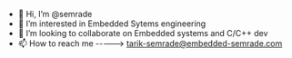 - 👋 Hi, I’m @semrade
- 👀 I’m interested in Embedded Sytems engineering
- 💞️ I’m looking to collaborate on Embedded systems and C/C++ dev
- 📫 How to reach me  ----->  tarik-semrade@embedded-semrade.com
<!---
semrade/semrade is a ✨ special ✨ repository because its `README.md` (this file) appears on your GitHub profile.
You can click the Preview link to take a look at your changes.
--->
